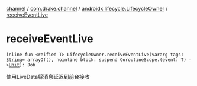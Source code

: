 [channel](../../index.md) / [com.drake.channel](../index.md) / [androidx.lifecycle.LifecycleOwner](index.md) / [receiveEventLive](./receive-event-live.md)

# receiveEventLive

`inline fun <reified T> LifecycleOwner.receiveEventLive(vararg tags: `[`String`](https://kotlinlang.org/api/latest/jvm/stdlib/kotlin/-string/index.html)` = arrayOf(), noinline block: suspend CoroutineScope.(event: T) -> `[`Unit`](https://kotlinlang.org/api/latest/jvm/stdlib/kotlin/-unit/index.html)`): Job`

使用LiveData将消息延迟到前台接收

